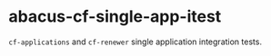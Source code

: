 abacus-cf-single-app-itest
===

`cf-applications` and `cf-renewer` single application integration tests.
